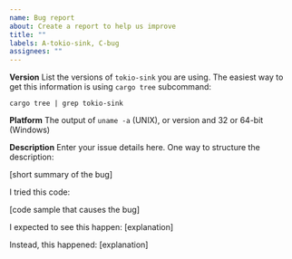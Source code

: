 ```yaml
---
name: Bug report
about: Create a report to help us improve
title: ""
labels: A-tokio-sink, C-bug
assignees: ""
---
```


**Version**
List the versions of `tokio-sink` you are using. The easiest way to get
this information is using `cargo tree` subcommand:

`cargo tree | grep tokio-sink`

**Platform**
The output of `uname -a` (UNIX), or version and 32 or 64-bit (Windows)

**Description**
Enter your issue details here.
One way to structure the description:

[short summary of the bug]

I tried this code:

[code sample that causes the bug]

I expected to see this happen: [explanation]

Instead, this happened: [explanation]
